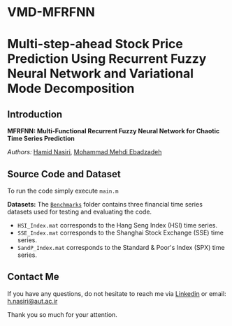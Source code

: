 # VMD-MFRFNN
# Multi-step-ahead Stock Price Prediction Using Recurrent Fuzzy Neural Network and Variational Mode Decomposition

## Introduction

**MFRFNN: Multi-Functional Recurrent Fuzzy Neural Network for Chaotic Time Series Prediction**

*Authors:* [Hamid Nasiri](https://www.linkedin.com/in/hamid-nasiri-b5555487/), [Mohammad Mehdi Ebadzadeh](https://www.linkedin.com/in/mehdi-ebadzadeh-28bb3b35/)

## Source Code and Dataset

To run the code simply execute `main.m`

**Datasets:** 
The [`Benchmarks`](Benchmarks/) folder contains three financial time series datasets used for testing and evaluating the code.

+ `HSI_Index.mat` corresponds to the Hang Seng Index (HSI) time series.
+ `SSE_Index.mat` corresponds to the Shanghai Stock Exchange (SSE) time series.
+ `SandP_Index.mat` corresponds to the Standard & Poor's Index (SPX) time series.


## Contact Me

If you have any questions, do not hesitate to reach me via [Linkedin](https://www.linkedin.com/in/hamid-nasiri-b5555487/) or email: h.nasiri@aut.ac.ir

Thank you so much for your attention.
